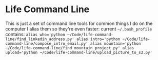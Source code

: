 # Life Command Line
This is just a set of command line tools for common things I do on the computer
I alias them so they're even faster: current `~/.bash_profile` contains:
`
alias who='python ~/Code/life-command-line/find_linkedin_address.py'
alias intro='python ~/Code/life-command-line/compose_intro_email.py'
alias mountain='python ~/Code/life-command-line/find_mountain_project.py'
alias upload='python ~/Code/life-command-line/upload_picture_to_s3.py'
`
